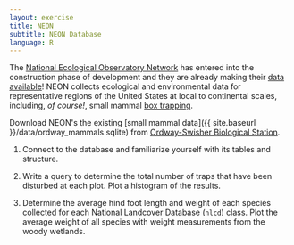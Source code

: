 ```yaml
---
layout: exercise
title: NEON
subtitle: NEON Database
language: R
---
```


The [National Ecological Observatory Network](http://www.neoninc.org) has entered into the construction 
phase of development and they are already making their [data available](ttp://data.neoninc.org)! NEON 
collects ecological and environmental data for representative regions of the United States at local to continental scales, including, *of course!*, small mammal 
[box trapping](https://en.wikipedia.org/wiki/Sherman_trap).   

Download NEON's the existing [small mammal data]({{ site.baseurl }}/data/ordway_mammals.sqlite) from 
[Ordway-Swisher Biological Station](http://ordway-swisher.ufl.edu/). 

1. Connect to the database and familiarize yourself with its tables and structure.

2. Write a query to determine the total number of traps that have been disturbed 
at each plot. Plot a histogram of the results.

3. Determine the average hind foot length and weight of each species collected 
for each National Landcover Database (`nlcd`) class. Plot the average weight of all species with weight measurements from the woody wetlands.